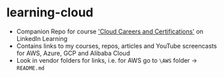 # learning-cloud

- Companion Repo for course ['Cloud Careers and Certifications'](https://www.linkedin.com/learning/cloud-computing-careers-and-certifications-first-steps) on LinkedIn Learning
- Contains links to my courses, repos, articles and YouTube screencasts for AWS, Azure, GCP and Alibaba Cloud
- Look in vendor folders for links, i.e. for AWS go to `\AWS` folder -> `README.md`
